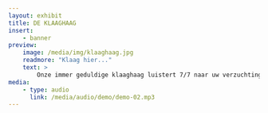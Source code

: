 ```yaml
---
layout: exhibit
title: DE KLAAGHAAG
insert:
    - banner
preview: 
    image: /media/img/klaaghaag.jpg
    readmore: "Klaag hier..."
    text: >
        Onze immer geduldige klaaghaag luistert 7/7 naar uw verzuchtingen.
media:
    - type: audio
      link: /media/audio/demo/demo-02.mp3
---
```

